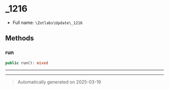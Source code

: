 
# _1216





* Full name: `\Zotlabs\Update\_1216`




## Methods


### run



```php
public run(): mixed
```












***


***
> Automatically generated on 2025-03-19
